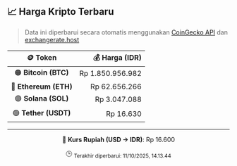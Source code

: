 

<!-- HARGA_KRIPTO -->
## 📈 Harga Kripto Terbaru

> Data ini diperbarui secara otomatis menggunakan [CoinGecko API](https://www.coingecko.com/) dan [exchangerate.host](https://exchangerate.host/)

<div align="center">

| 🪙 Token | 💰 Harga (IDR) |
|:------:|---------------:|
| 🟠 **Bitcoin (BTC)**   | Rp 1.850.956.982 |
| 🔵 **Ethereum (ETH)**  | Rp 62.656.266 |
| 🟣 **Solana (SOL)**    | Rp 3.047.088 |
| 🟢 **Tether (USDT)**   | Rp 16.630 |

---

💱 **Kurs Rupiah (USD → IDR)**: Rp 16.600

🕒 <sub>Terakhir diperbarui: 11/10/2025, 14.13.44</sub>

</div>
<!-- /HARGA_KRIPTO -->